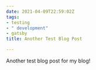 ```yaml
---
date: 2021-04-09T22:59:02Z
tags:
- testing
- " development"
- gatsby
title: Another Test Blog Post

---
```

Another test blog post for my blog! 